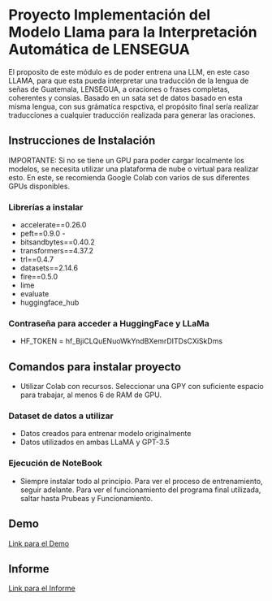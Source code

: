 # Proyecto Implementación del Modelo Llama para la Interpretación Automática de LENSEGUA

El proposito de este módulo es de poder entrena una LLM, en este caso LLAMA, para que esta pueda interpretar una traducción de la lengua de señas de Guatemala, LENSEGUA, a oraciones o frases completas, coherentes y consias. Basado en un sata set de datos basado en esta misma lengua, con sus grámatica respctiva, el propósito final sería realizar traducciones a cualquier traducción realizada para generar las oraciones.

## Instrucciones de Instalación
IMPORTANTE: Si no se tiene un GPU para poder cargar localmente los modelos, se necesita utilizar una plataforma de nube o virtual para realizar esto. En este, se recomienda Google Colab con varios de sus diferentes GPUs disponibles.

### Librerías a instalar
- accelerate==0.26.0 
- peft==0.9.0 -
- bitsandbytes==0.40.2 
- transformers==4.37.2 
- trl==0.4.7 
- datasets==2.14.6 
- fire==0.5.0 
- lime
- evaluate
- huggingface_hub

### Contraseña para acceder a HuggingFace y LLaMa
- HF_TOKEN = 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

## Comandos para instalar proyecto
- Utilizar Colab con recursos. Seleccionar una GPY con suficiente espacio para trabajar, al menos 6 de RAM de GPU.

### Dataset de datos a utilizar
- Datos creados para entrenar modelo originalmente
- Datos utilizados en ambas LLaMA y GPT-3.5

### Ejecución de NoteBook
- Siempre instalar todo al principio. Para ver el proceso de entrenamiento, seguir adelante. Para ver el funcionamiento del programa final utilizada, saltar hasta Prubeas y Funcionamiento.

## Demo
[Link para el Demo](https://github.com/Roberto-VC/PG-2024-20441/blob/main/Implementaci%C3%B3n%20del%20Modelo%20Llama%20para%20la%20Interpretaci%C3%B3n%20Autom%C3%A1tica%20de%20LENSEGUA/demo/demo.mp4)

## Informe
[Link para el Informe](https://github.com/Roberto-VC/PG-2024-20441/blob/main/Implementaci%C3%B3n%20del%20Modelo%20Llama%20para%20la%20Interpretaci%C3%B3n%20Autom%C3%A1tica%20de%20LENSEGUA/docs/Informe.pdf)


